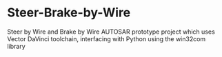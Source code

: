 # Steer-Brake-by-Wire
Steer by Wire and Brake by Wire AUTOSAR prototype project which uses Vector DaVinci toolchain, interfacing with Python using the win32com library
